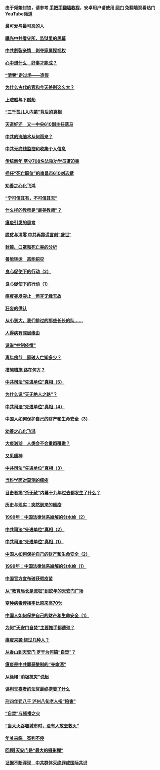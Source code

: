 #### 由于频繁封锁，请参考 [手把手翻墙教程](https://github.com/gfw-breaker/guides/wiki/)，安卓用户请使用 [网门](https://github.com/gfw-breaker/nogfw/blob/master/dl.md?t=03241300) 免翻墙观看热门YouTube频道 

#### [最可爱与最可恶的人](../pages/19/422448.md?t=03241300) 

#### [曝光中共看守所、监狱里的黑幕](../pages/19/422390.md?t=03241300) 

#### [中共割裂亲情　剥夺家属探视权](../pages/19/422364.md?t=03241300) 

#### [心中想什么　好事才能成？](../pages/19/422318.md?t=03241300) 

#### [“清零”走过场——造假](../pages/19/422306.md?t=03241300) 

#### [为什么古代的官和今天差别这么大？](../pages/19/422228.md?t=03241300) 

#### [上贼船与下贼船](../pages/19/422276.md?t=03241300) 

#### [“三千孤儿入内蒙”背后的真相](../pages/19/422229.md?t=03241300) 

#### [天道好还　又一中央610副主任落马](../pages/19/422155.md?t=03241300) 

#### [中共的洗脑术从何而来？](../pages/19/422154.md?t=03241300) 

#### [中共无底线监控和收集个人信息](../pages/19/422039.md?t=03241300) 

#### [传统新年 至少708名法轮功学员遭迫害](../pages/19/421946.md?t=03241300) 

#### [担任“死亡职位”的南昌市610刘志斌](../pages/19/421957.md?t=03241300) 

#### [劝善之心化飞鸿](../pages/19/421164.md?t=03241300) 

#### [“宁可信其有，不可信其无”](../pages/19/421691.md?t=03241300) 

#### [什么样的教师是“最美教师”？](../pages/19/421755.md?t=03241300) 

#### [瘟疫引发的思考](../pages/19/421594.md?t=03241300) 

#### [脱贫与清零 中共再靠谎言创“盛世”](../pages/19/421590.md?t=03241300) 

#### [封锁、口罩和死亡率的分析](../pages/19/421495.md?t=03241300) 

#### [善能转运　恶能招灾](../pages/19/421334.md?t=03241300) 

#### [良心促使下的行动（2）](../pages/19/421361.md?t=03241300) 

#### [良心促使下的行动（1）](../pages/19/421302.md?t=03241300) 

#### [瘟疫突发突止　但非无缘无故](../pages/19/421281.md?t=03241300) 

#### [狂妄的供认](../pages/19/421199.md?t=03241300) 

#### [从小到大，我们排过的那些长长的队……](../pages/19/421243.md?t=03241300) 

#### [人得病有深层缘由](../pages/19/420864.md?t=03241300) 

#### [说说“控制疫情”](../pages/19/420831.md?t=03241300) 

#### [离年傍节　家破人亡知多少？](../pages/19/420563.md?t=03241300) 

#### [措施错施  路在何方？](../pages/19/420076.md?t=03241300) 

#### [中共司法“先进单位”真相（5）](../pages/19/419453.md?t=03241300) 

#### [为什么说“天无绝人之路”？](../pages/19/419618.md?t=03241300) 

#### [中共司法“先进单位”真相（4）](../pages/19/419452.md?t=03241300) 

#### [中国人如何保护自己的财产和生命安全（3）](../pages/19/419405.md?t=03241300) 

#### [劝善之心化飞鸿](../pages/19/418758.md?t=03241300) 

#### [大疫汹汹　人类会不会重蹈覆辙？](../pages/19/419691.md?t=03241300) 

#### [又见瘟神](../pages/19/419225.md?t=03241300) 

#### [中共司法“先进单位”真相（3）](../pages/19/419451.md?t=03241300) 

#### [当科学面对莫测的瘟疫](../pages/19/419625.md?t=03241300) 

#### [目击者揭“杀无赦”内幕十九年过去都发生了什么？](../pages/19/419617.md?t=03241300) 

#### [历史与现实：突然到来的瘟疫](../pages/19/419619.md?t=03241300) 

#### [1999年：中国法律体系崩解的分水岭（2）](../pages/19/419455.md?t=03241300) 

#### [中共司法“先进单位”真相（2）](../pages/19/419450.md?t=03241300) 

#### [中共司法“先进单位”真相（1）](../pages/19/419449.md?t=03241300) 

#### [中国人如何保护自己的财产和生命安全（2）](../pages/19/419404.md?t=03241300) 

#### [1999年：中国法律体系崩解的分水岭（1）](../pages/19/419454.md?t=03241300) 

#### [中国官方宣布破获假疫苗](../pages/19/419504.md?t=03241300) 

#### [从“教育局长是流氓”到蛇年的天安门广场](../pages/19/419470.md?t=03241300) 

#### [变种病毒传播率比原来高70％](../pages/19/419456.md?t=03241300) 

#### [中国人如何保护自己的财产和生命安全（1）](../pages/19/419403.md?t=03241300) 

#### [为何“天安门自焚”主要推手都遭殃？](../pages/19/419348.md?t=03241300) 

#### [瘟疫来袭 绕过几种人？](../pages/19/419349.md?t=03241300) 

#### [从香山到天安门 罗干为何搞“自焚”？](../pages/19/419270.md?t=03241300) 

#### [瘟疫是中共罪恶酿制的“夺命酒”](../pages/19/419223.md?t=03241300) 

#### [从徐栩“消极抗灾”说起](../pages/19/419224.md?t=03241300) 

#### [诬判无辜者的法官最终捞着了什么](../pages/19/419268.md?t=03241300) 

#### [刑四年罚八千 泸州八旬老人指“陷害”](../pages/19/419232.md?t=03241300) 

#### [“自焚”与插播之火](../pages/19/419226.md?t=03241300) 

#### [“当大火吞噬城市时，没有人敢去救火”](../pages/19/419077.md?t=03241300) 

#### [年关来临　冤判不停](../pages/19/419093.md?t=03241300) 

#### [回顾|天安门是“最大的摄影棚”](../pages/19/380866.md?t=03241300) 

#### [证据不断浮现　中共群体灭绝罪成国际共识](../pages/19/419031.md?t=03241300) 

